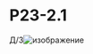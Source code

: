 # P23-2.1
Д/З![изображение](https://github.com/user-attachments/assets/4b6fbc62-7a66-455e-a1ba-2bc47e61b5e5)
